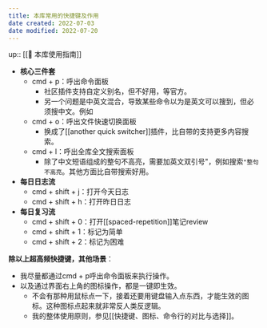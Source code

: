 ```yaml
---
title: 本库常用的快捷键及作用
date created: 2022-07-03
date modified: 2022-07-20
---
```


up:: [[🧰 本库使用指南]]

- **核心三件套**
	- cmd + p：呼出命令面板
		- 社区插件支持自定义别名，但不好用，等官方。
		- 另一个问题是中英文混合，导致某些命令以为是英文可以搜到，但必须搜中文。例如
	- cmd + o：呼出文件快速切换面板
		- 换成了[[another quick switcher]]插件，比自带的支持更多内容搜索。
	- cmd + l：呼出全库全文搜索面板
		- 除了中文短语组成的整句不高亮，需要加英文双引号"，例如搜索`"整句不高亮`。其他方面比自带搜索好用。
- **每日日志流**
	- cmd + shift + j：打开今天日志
	- cmd + shift + h：打开昨日日志
- **每日复习流**
	- cmd + shift + 0：打开[[spaced-repetition]]笔记review
	- cmd + shift + 1：标记为简单
	- cmd + shift + 2：标记为困难

**除以上超高频快捷键，其他场景**：

- 我尽量都通过cmd + p呼出命令面板来执行操作。
- 以及通过界面右上角的图标操作，都是一键即生效。
	- 不会有那种用鼠标点一下，接着还要用键盘输入点东西，才能生效的图标。这种图标点起来就非常反人类反逻辑。
	- 我的整体使用原则，参见[[快捷键、图标、命令行的对比与选择]]。
